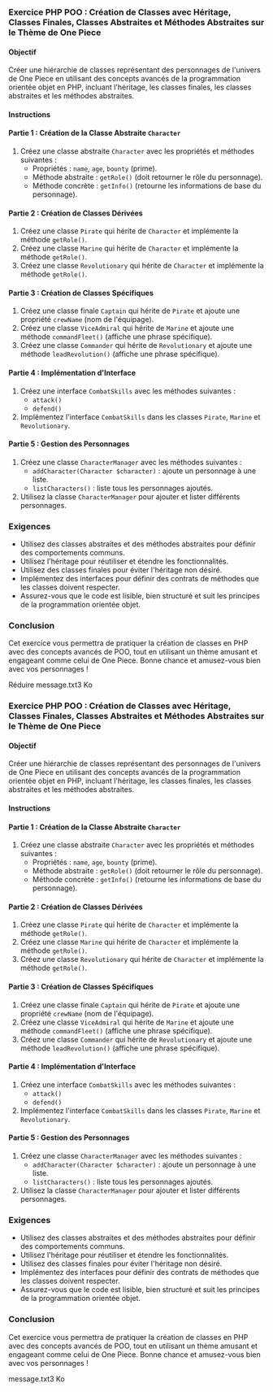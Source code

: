 
### Exercice PHP POO : Création de Classes avec Héritage, Classes Finales, Classes Abstraites et Méthodes Abstraites sur le Thème de One Piece

#### Objectif
Créer une hiérarchie de classes représentant des personnages de l'univers de One Piece en utilisant des concepts avancés de la programmation orientée objet en PHP, incluant l'héritage, les classes finales, les classes abstraites et les méthodes abstraites.

#### Instructions

#### Partie 1 : Création de la Classe Abstraite `Character`

1. Créez une classe abstraite `Character` avec les propriétés et méthodes suivantes :
   - Propriétés : `name`, `age`, `bounty` (prime).
   - Méthode abstraite : `getRole()` (doit retourner le rôle du personnage).
   - Méthode concrète : `getInfo()` (retourne les informations de base du personnage).

#### Partie 2 : Création de Classes Dérivées

1. Créez une classe `Pirate` qui hérite de `Character` et implémente la méthode `getRole()`.
2. Créez une classe `Marine` qui hérite de `Character` et implémente la méthode `getRole()`.
3. Créez une classe `Revolutionary` qui hérite de `Character` et implémente la méthode `getRole()`.

#### Partie 3 : Création de Classes Spécifiques

1. Créez une classe finale `Captain` qui hérite de `Pirate` et ajoute une propriété `crewName` (nom de l'équipage).
2. Créez une classe `ViceAdmiral` qui hérite de `Marine` et ajoute une méthode `commandFleet()` (affiche une phrase spécifique).
3. Créez une classe `Commander` qui hérite de `Revolutionary` et ajoute une méthode `leadRevolution()` (affiche une phrase spécifique).

#### Partie 4 : Implémentation d'Interface

1. Créez une interface `CombatSkills` avec les méthodes suivantes :
   - `attack()`
   - `defend()`
2. Implémentez l'interface `CombatSkills` dans les classes `Pirate`, `Marine` et `Revolutionary`.

#### Partie 5 : Gestion des Personnages

1. Créez une classe `CharacterManager` avec les méthodes suivantes :
   - `addCharacter(Character $character)` : ajoute un personnage à une liste.
   - `listCharacters()` : liste tous les personnages ajoutés.
2. Utilisez la classe `CharacterManager` pour ajouter et lister différents personnages.

### Exigences
- Utilisez des classes abstraites et des méthodes abstraites pour définir des comportements communs.
- Utilisez l'héritage pour réutiliser et étendre les fonctionnalités.
- Utilisez des classes finales pour éviter l'héritage non désiré.
- Implémentez des interfaces pour définir des contrats de méthodes que les classes doivent respecter.
- Assurez-vous que le code est lisible, bien structuré et suit les principes de la programmation orientée objet.

### Conclusion
Cet exercice vous permettra de pratiquer la création de classes en PHP avec des concepts avancés de POO, tout en utilisant un thème amusant et engageant comme celui de One Piece. Bonne chance et amusez-vous bien avec vos personnages !

Réduire
message.txt3 Ko
﻿

### Exercice PHP POO : Création de Classes avec Héritage, Classes Finales, Classes Abstraites et Méthodes Abstraites sur le Thème de One Piece

#### Objectif
Créer une hiérarchie de classes représentant des personnages de l'univers de One Piece en utilisant des concepts avancés de la programmation orientée objet en PHP, incluant l'héritage, les classes finales, les classes abstraites et les méthodes abstraites.

#### Instructions

#### Partie 1 : Création de la Classe Abstraite `Character`

1. Créez une classe abstraite `Character` avec les propriétés et méthodes suivantes :
   - Propriétés : `name`, `age`, `bounty` (prime).
   - Méthode abstraite : `getRole()` (doit retourner le rôle du personnage).
   - Méthode concrète : `getInfo()` (retourne les informations de base du personnage).

#### Partie 2 : Création de Classes Dérivées

1. Créez une classe `Pirate` qui hérite de `Character` et implémente la méthode `getRole()`.
2. Créez une classe `Marine` qui hérite de `Character` et implémente la méthode `getRole()`.
3. Créez une classe `Revolutionary` qui hérite de `Character` et implémente la méthode `getRole()`.

#### Partie 3 : Création de Classes Spécifiques

1. Créez une classe finale `Captain` qui hérite de `Pirate` et ajoute une propriété `crewName` (nom de l'équipage).
2. Créez une classe `ViceAdmiral` qui hérite de `Marine` et ajoute une méthode `commandFleet()` (affiche une phrase spécifique).
3. Créez une classe `Commander` qui hérite de `Revolutionary` et ajoute une méthode `leadRevolution()` (affiche une phrase spécifique).

#### Partie 4 : Implémentation d'Interface

1. Créez une interface `CombatSkills` avec les méthodes suivantes :
   - `attack()`
   - `defend()`
2. Implémentez l'interface `CombatSkills` dans les classes `Pirate`, `Marine` et `Revolutionary`.

#### Partie 5 : Gestion des Personnages

1. Créez une classe `CharacterManager` avec les méthodes suivantes :
   - `addCharacter(Character $character)` : ajoute un personnage à une liste.
   - `listCharacters()` : liste tous les personnages ajoutés.
2. Utilisez la classe `CharacterManager` pour ajouter et lister différents personnages.

### Exigences
- Utilisez des classes abstraites et des méthodes abstraites pour définir des comportements communs.
- Utilisez l'héritage pour réutiliser et étendre les fonctionnalités.
- Utilisez des classes finales pour éviter l'héritage non désiré.
- Implémentez des interfaces pour définir des contrats de méthodes que les classes doivent respecter.
- Assurez-vous que le code est lisible, bien structuré et suit les principes de la programmation orientée objet.

### Conclusion
Cet exercice vous permettra de pratiquer la création de classes en PHP avec des concepts avancés de POO, tout en utilisant un thème amusant et engageant comme celui de One Piece. Bonne chance et amusez-vous bien avec vos personnages !

message.txt3 Ko
